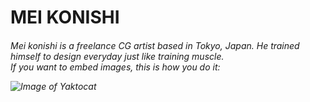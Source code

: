<h1>MEI KONISHI
<h6>Mei konishi is a freelance CG artist based in Tokyo, Japan. He trained himself to design everyday just like training muscle.<br>
If you want to embed images, this is how you do it:

![Image of Yaktocat](https://octodex.github.com/images/yaktocat.png)


